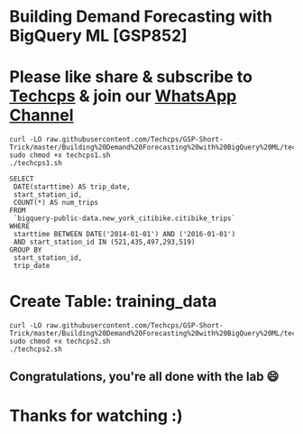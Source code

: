 
# Building Demand Forecasting with BigQuery ML [GSP852]

# Please like share & subscribe to [Techcps](https://www.youtube.com/@techcps) & join our [WhatsApp Channel](https://whatsapp.com/channel/0029Va9nne147XeIFkXYv71A)

```
curl -LO raw.githubusercontent.com/Techcps/GSP-Short-Trick/master/Building%20Demand%20Forecasting%20with%20BigQuery%20ML/techcps1.sh
sudo chmod +x techcps1.sh
./techcps1.sh
```

```
SELECT
 DATE(starttime) AS trip_date,
 start_station_id,
 COUNT(*) AS num_trips
FROM
 `bigquery-public-data.new_york_citibike.citibike_trips`
WHERE
 starttime BETWEEN DATE('2014-01-01') AND ('2016-01-01')
 AND start_station_id IN (521,435,497,293,519)
GROUP BY
 start_station_id,
 trip_date
```

# Create Table: training_data

```
curl -LO raw.githubusercontent.com/Techcps/GSP-Short-Trick/master/Building%20Demand%20Forecasting%20with%20BigQuery%20ML/techcps2.sh
sudo chmod +x techcps2.sh
./techcps2.sh
```

## Congratulations, you're all done with the lab 😄

# Thanks for watching :)
